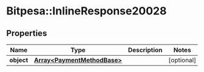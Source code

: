# Bitpesa::InlineResponse20028

## Properties
Name | Type | Description | Notes
------------ | ------------- | ------------- | -------------
**object** | [**Array&lt;PaymentMethodBase&gt;**](PaymentMethodBase.md) |  | [optional] 


